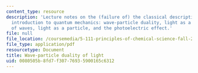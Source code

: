 ```yaml
---
content_type: resource
description: 'Lecture notes on the (failure of) the classical description of an atom,
  introduction to quantum mechanics: wave-particle duality, light as a wave, characteristics
  of waves, light as a particle, and the photoelectric effect.'
file: null
file_location: /coursemedia/5-111-principles-of-chemical-science-fall-2008/0080505b8fd7f30776935900165c6312_lecnotes03.pdf
file_type: application/pdf
resourcetype: Document
title: Wave-particle duality of light
uid: 0080505b-8fd7-f307-7693-5900165c6312
---
```

